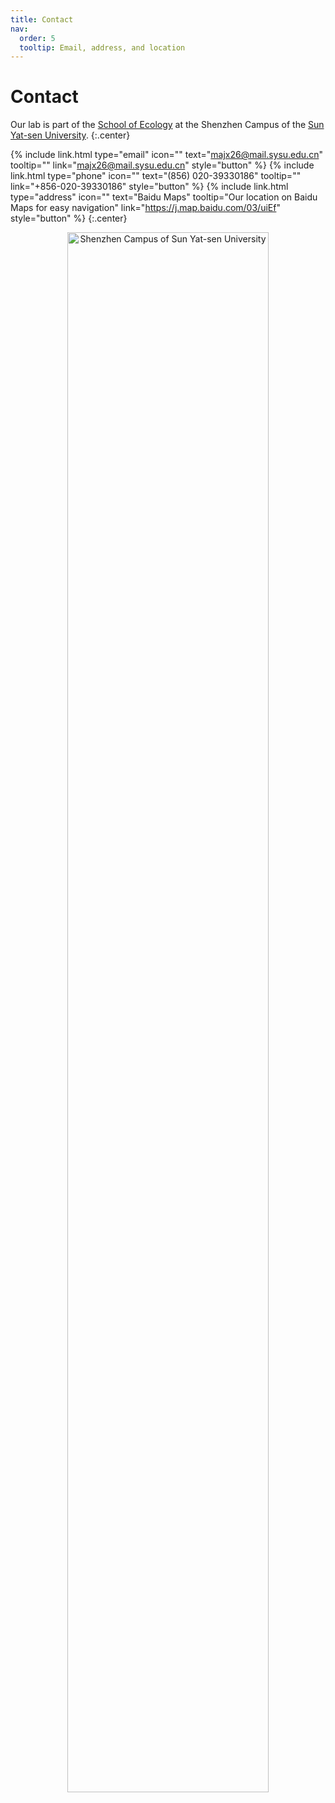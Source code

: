 ```yaml
---
title: Contact
nav:
  order: 5
  tooltip: Email, address, and location
---
```


# Contact

Our lab is part of the [School of Ecology](https://eco.sysu.edu.cn/) at the Shenzhen Campus of the [Sun Yat-sen University](https://www.sysu.edu.cn/).
{:.center}


{%
  include link.html
  type="email"
  icon=""
  text="majx26@mail.sysu.edu.cn"
  tooltip=""
  link="majx26@mail.sysu.edu.cn"
  style="button"
%}
{%
  include link.html
  type="phone"
  icon=""
  text="(856) 020-39330186"
  tooltip=""
  link="+856-020-39330186"
  style="button"
%}
{%
  include link.html
  type="address"
  icon=""
  text="Baidu Maps"
  tooltip="Our location on Baidu Maps for easy navigation"
  link="https://j.map.baidu.com/03/uiEf"
  style="button"
%}
{:.center}

<center><img src="https://shenzhen.sysu.edu.cn/sites/shenzhen.live.dpcms8.sysu.edu.cn/files/u31/wei_xin_tu_pian_20210106092628.jpg" alt="Shenzhen Campus of Sun Yat-sen University" style="width: 80%;" /> </center>
